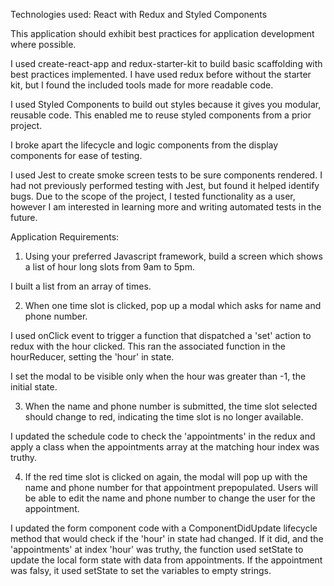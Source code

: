 Technologies used:
React with Redux and Styled Components

This application should exhibit best practices for application development where possible.

I used create-react-app and redux-starter-kit to build basic scaffolding with best practices implemented.  I have used redux before without the starter kit, but I found the included tools made for more readable code.

I used Styled Components to build out styles because it gives you modular, reusable code.  This enabled me to reuse styled components from a prior project.

I broke apart the lifecycle and logic components from the display components for ease of testing.

I used Jest to create smoke screen tests to be sure components rendered.  I had not previously performed testing with Jest, but found it helped identify bugs.  Due to the scope of the project, I tested functionality as a user, however I am interested in learning more and writing automated tests in the future.

Application Requirements:

1. Using your preferred Javascript framework, build a screen which shows a list of hour long slots from 9am to 5pm.

I built a list from an array of times.

2. When one time slot is clicked, pop up a modal which asks for name and phone number.

I used onClick event to trigger a function that dispatched a 'set' action to redux with the hour clicked.  This ran the associated function in the hourReducer, setting the 'hour' in state.

I set the modal to be visible only when the hour was greater than -1, the initial state.

3. When the name and phone number is submitted, the time slot selected should change to red, indicating the time slot is no longer available.

I updated the schedule code to check the 'appointments' in the redux and apply a class when the appointments array at the matching hour index was truthy.

4. If the red time slot is clicked on again, the modal will pop up with the name and phone number for that appointment prepopulated.  Users will be able to edit the name and phone number to change the user for the appointment.

I updated the form component code with a ComponentDidUpdate lifecycle method that would check if the 'hour' in state had changed.  If it did, and the 'appointments' at index 'hour' was truthy, the function used setState to update the local form state with data from appointments. If the appointment was falsy, it used setState to set the variables to empty strings.

